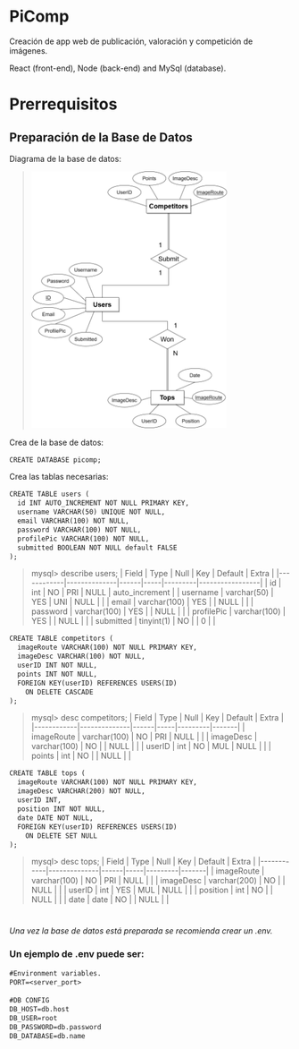 # PiComp
Creación de app web de publicación, valoración y competición de imágenes.

React (front-end), Node (back-end) and MySql (database).

# Prerrequisitos

## Preparación de la Base de Datos

Diagrama de la base de datos:
> <img src="images/PiCompDB.png" width="350">

Crea de la base de datos:
```
CREATE DATABASE picomp;
```

Crea las tablas necesarias:
```
CREATE TABLE users (
  id INT AUTO_INCREMENT NOT NULL PRIMARY KEY,
  username VARCHAR(50) UNIQUE NOT NULL,
  email VARCHAR(100) NOT NULL,
  password VARCHAR(100) NOT NULL,
  profilePic VARCHAR(100) NOT NULL,
  submitted BOOLEAN NOT NULL default FALSE
);
```

> mysql> describe users;
> | Field      | Type         | Null | Key | Default | Extra           |
> |------------|--------------|------|-----|---------|-----------------|
> | id         | int          | NO   | PRI | NULL    | auto_increment |
> | username   | varchar(50)  | YES  | UNI | NULL    |                 |
> | email      | varchar(100) | YES  |     | NULL    |                 |
> | password   | varchar(100) | YES  |     | NULL    |                 |
> | profilePic | varchar(100) | YES  |     | NULL    |                 |
> | submitted  | tinyint(1)   | NO   |     | 0       |                 |


```
CREATE TABLE competitors (
  imageRoute VARCHAR(100) NOT NULL PRIMARY KEY,
  imageDesc VARCHAR(100) NOT NULL,
  userID INT NOT NULL,
  points INT NOT NULL,
  FOREIGN KEY(userID) REFERENCES USERS(ID)
    ON DELETE CASCADE
);
```

> mysql> desc competitors;
> | Field      | Type         | Null | Key | Default | Extra |
> |------------|--------------|------|-----|---------|-------|
> | imageRoute | varchar(100) | NO   | PRI | NULL    |       |
> | imageDesc  | varchar(100) | NO   |     | NULL    |       |
> | userID     | int          | NO   | MUL | NULL    |       |
> | points     | int          | NO   |     | NULL    |       |


```
CREATE TABLE tops (
  imageRoute VARCHAR(100) NOT NULL PRIMARY KEY,
  imageDesc VARCHAR(200) NOT NULL,
  userID INT,
  position INT NOT NULL,
  date DATE NOT NULL,
  FOREIGN KEY(userID) REFERENCES USERS(ID)
    ON DELETE SET NULL
);
```

> mysql> desc tops;
> | Field      | Type         | Null | Key | Default | Extra |
> |------------|--------------|------|-----|---------|-------|
> | imageRoute | varchar(100) | NO   | PRI | NULL    |       |
> | imageDesc  | varchar(200) | NO   |     | NULL    |       |
> | userID     | int          | YES  | MUL | NULL    |       |
> | position   | int          | NO   |     | NULL    |       |
> | date       | date         | NO   |     | NULL    |       |

#

*Una vez la base de datos está preparada se recomienda crear un .env.*
### Un ejemplo de .env puede ser: 
```
#Environment variables.
PORT=<server_port>

#DB CONFIG
DB_HOST=db.host
DB_USER=root
DB_PASSWORD=db.password
DB_DATABASE=db.name
```
